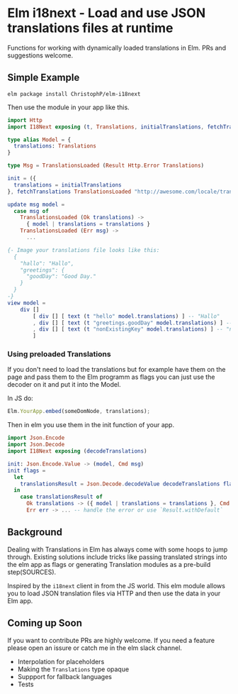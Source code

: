 # Elm i18next - Load and use JSON translations files at runtime

Functions for working with dynamically loaded translations in Elm. PRs and suggestions welcome.

## Simple Example

```elm package install ChristophP/elm-i18next```

Then use the module in your app like this.

```elm
import Http
import I18Next exposing (t, Translations, initialTranslations, fetchTranslations)

type alias Model = {
  translations: Translations
}

type Msg = TranslationsLoaded (Result Http.Error Translations)

init = ({
  translations = initialTranslations
}, fetchTranslations TranslationsLoaded "http://awesome.com/locale/translation.en.json")

update msg model =
  case msg of
    TranslationsLoaded (Ok translations) ->
      { model | translations = translations }
    TranslationsLoaded (Err msg) ->
      ...

{- Image your translations file looks like this:
  {
    "hallo": "Hallo",
    "greetings": {
      "goodDay": "Good Day."
    }
  }
-}
view model =
    div []
        [ div [] [ text (t "hello" model.translations) ] -- "Hallo"
        , div [] [ text (t "greetings.goodDay" model.translations) ] -- "Good day."
        , div [] [ text (t "nonExistingKey" model.translations) ] -- "nonExistingKey"
        ]
```

### Using preloaded Translations

If you don't need to load the translations but for example have them on the page
and pass them to the Elm programm as flags you can just use the decoder on it
and put it into the Model.

In JS do:
```js
Elm.YourApp.embed(someDomNode, translations);
```
Then in elm you use them in the init function of your app.
```elm
import Json.Encode
import Json.Decode
import I18Next exposing (decodeTranslations)

init: Json.Encode.Value -> (model, Cmd msg)
init flags =
  let
    translationsResult = Json.Decode.decodeValue decodeTranslations flags
  in
    case translationsResult of
      Ok translations -> ({ model | translations = translations }, Cmd.none)
      Err err -> ... -- handle the error or use `Result.withDefault`
```

## Background

Dealing with Translations in Elm has always come with some hoops to jump
through. Existing solutions include tricks like passing translated strings
into the elm app as flags or generating Translation modules as a pre-build
step(SOURCES).

Inspired by the `i18next` client in from the JS world. This elm module
allows you to load JSON translation files via HTTP and then use the
data in your Elm app.


## Coming up Soon

If you want to contribute PRs are highly welcome. If you need a feature please
open an issure or catch me in the elm slack channel.

- Interpolation for placeholders
- Making the `Translations` type opaque
- Suppport for fallback languages
- Tests
